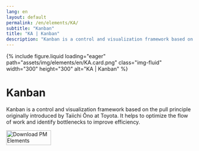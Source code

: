```yaml
---
lang: en
layout: default
permalink: /en/elements/KA/
subtitle: "Kanban"
title: "KA | Kanban"
description: "Kanban is a control and visualization framework based on the pull principle originally introduced by Taiichi Ōno at Toyota. It helps to optimize the flow of work and identify bottlenecks to improve efficiency."
---
```


{% include figure.liquid loading="eager" path="assets/img/elements/en/KA.card.png" class="img-fluid" width="300" height="300" alt="KA | Kanban" %}

# Kanban

Kanban is a control and visualization framework based on the pull principle originally introduced by Taiichi Ōno at Toyota. It helps to optimize the flow of work and identify bottlenecks to improve efficiency.

<a href="https://apps.apple.com/app/apple-store/id6738084498?pt=127441684&ct=website&mt=8">
  <img src="{{ "assets/img/en/appstore.png" | relative_url }}" width="120" height="40" alt="Download PM Elements">
</a>
